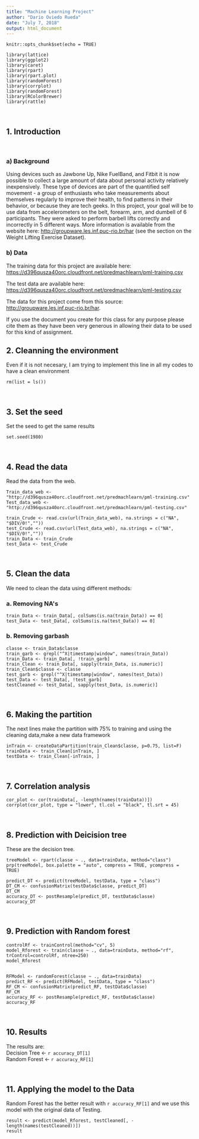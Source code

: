 ```yaml
---
title: "Machine Learning Project"
author: "Dario Oviedo Rueda"
date: "July 7, 2018"
output: html_document
---
```


```{r setup, include=FALSE, warning=FALSE}
knitr::opts_chunk$set(echo = TRUE)
```

```{r warning=FALSE}
library(lattice)
library(ggplot2)
library(caret)
library(rpart)
library(rpart.plot)
library(randomForest)
library(corrplot)
library(randomForest)
library(RColorBrewer)
library(rattle)
```

<br/>

## 1. Introduction
<br/>

### a) Background
Using devices such as Jawbone Up, Nike FuelBand, and Fitbit it is now possible to collect a large amount of data about personal activity relatively inexpensively. These type of devices are part of the quantified self movement - a group of enthusiasts who take measurements about themselves regularly to improve their health, to find patterns in their behavior, or because they are tech geeks. In this project, your goal will be to use data from accelerometers on the belt, forearm, arm, and dumbell of 6 participants. They were asked to perform barbell lifts correctly and incorrectly in 5 different ways. More information is available from the website here: http://groupware.les.inf.puc-rio.br/har (see the section on the Weight Lifting Exercise Dataset).
<br/>

### b) Data
The training data for this project are available here:
https://d396qusza40orc.cloudfront.net/predmachlearn/pml-training.csv

The test data are available here:
https://d396qusza40orc.cloudfront.net/predmachlearn/pml-testing.csv

The data for this project come from this source:
http://groupware.les.inf.puc-rio.br/har. 

If you use the document you create for this class for any purpose please cite them as they have been very generous in allowing their data to be used for this kind of assignment.
<br/>


## 2. Cleanning the environment

Even if it is not necesary, I am trying to implement this line in all my codes to have a clean environment

```{r rm}
rm(list = ls())
```

<br/>

## 3. Set the seed

Set the seed to get the same results

```{r set.seed}
set.seed(1980)
```

<br/>

## 4. Read the data

Read the data from the web. 

```{r Read data}
Train_data_web <- "http://d396qusza40orc.cloudfront.net/predmachlearn/pml-training.csv"
Test_data_web <- "http://d396qusza40orc.cloudfront.net/predmachlearn/pml-testing.csv"

train_Crude <- read.csv(url(Train_data_web), na.strings = c("NA", "$DIV/0!",""))
test_Crude <- read.csv(url(Test_data_web), na.strings = c("NA", "$DIV/0!",""))
train_Data <- train_Crude
test_Data <- test_Crude
```

<br/>

## 5. Clean the data

We need to clean the data using different methods:

### a. Removing NA's
```{r NA}
train_Data <- train_Data[, colSums(is.na(train_Data)) == 0]
test_Data <- test_Data[, colSums(is.na(test_Data)) == 0]
```

### b. Removing garbash
```{r Garbash}
classe <- train_Data$classe
train_garb <- grepl("^X|timestamp|window", names(train_Data))
train_Data <- train_Data[, !train_garb]
train_Clean <- train_Data[, sapply(train_Data, is.numeric)]
train_Clean$classe <- classe
test_garb <- grepl("^X|timestamp|window", names(test_Data))
test_Data <- test_Data[, !test_garb]
testCleaned <- test_Data[, sapply(test_Data, is.numeric)]
```

<br/>

## 6. Making the partition
The next lines make the partition with 75% to training and using the cleaning data,make a new data framework

```{r Partition}
inTrain <- createDataPartition(train_Clean$classe, p=0.75, list=F)
trainData <- train_Clean[inTrain, ]
testData <- train_Clean[-inTrain, ]
```

<br/>

## 7. Correlation analysis

```{r Cor}
cor_plot <- cor(trainData[, -length(names(trainData))])
corrplot(cor_plot, type = "lower", tl.col = "black", tl.srt = 45)
```

<br/>

## 8. Prediction with Deicision tree
These are the decision tree.

```{r Decision}
treeModel <- rpart(classe ~ ., data=trainData, method="class")
prp(treeModel, box.palette = "auto", compress = TRUE, ycompress = TRUE)

predict_DT <- predict(treeModel, testData, type = "class")
DT_CM <- confusionMatrix(testData$classe, predict_DT)
DT_CM
accuracy_DT <- postResample(predict_DT, testData$classe)
accuracy_DT

```

<br/>

## 9. Prediction with Random forest

```{r Rforest}
controlRf <- trainControl(method="cv", 5)
model_Rforest <- train(classe ~ ., data=trainData, method="rf", trControl=controlRf, ntree=250)
model_Rforest


RFModel <- randomForest(classe ~ ., data=trainData)
predict_RF <- predict(RFModel, testData, type = "class")
RF_CM <- confusionMatrix(predict_RF, testData$classe)
RF_CM
accuracy_RF <- postResample(predict_RF, testData$classe)
accuracy_RF

```

<br/>

## 10. Results

The results are:   
Decision Tree <- `r accuracy_DT[1]`   
Random Forest <- `r accuracy_RF[1]`

<br/>

## 11. Applying the model to the Data

Random Forest has the better result with `r accuracy_RF[1]` and we use this model with the original data of Testing.

```{r Results}
result <- predict(model_Rforest, testCleaned[, -length(names(testCleaned))])
result

```
